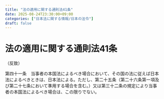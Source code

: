 ```yaml
---
title: "法の適用に関する通則法41条"
date: 2025-08-24T23:30:00+09:00
categories: ["日本法に関する情報/日本の法令"]
draft: false
---
```


# 法の適用に関する通則法41条

（反致）

第四十一条　当事者の本国法によるべき場合において、その国の法に従えば日本法によるべきときは、日本法による。ただし、第二十五条（第二十六条第一項及び第二十七条において準用する場合を含む。）又は第三十二条の規定により当事者の本国法によるべき場合は、この限りでない。
